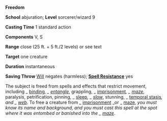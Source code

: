  **Freedom**

**School** abjuration; **Level** sorcerer/wizard 9

**Casting Time** 1 standard action

**Components** V, S

**Range** close (25 ft. + 5 ft./2 levels) or see text

**Target** one creature

**Duration** instantaneous

**Saving Throw** [Will](../combat.md#_will) negates (harmless); **[Spell Resistance](../glossary.md#_spell-resistance)** yes

The subject is freed from spells and effects that restrict movement, including _ [binding](binding.md#_binding)_, _ [entangle](entangle.md#_entangle)_, grappling, _ [imprisonment](imprisonment.md#_imprisonment)_, _ [maze](maze.md#_maze)_, paralysis, petrification, pinning, _ [sleep](sleep.md#_sleep)_, _ [slow](slow.md#_slow)_, stunning, _ [temporal stasis](temporalStasis.md#_temporal-stasis)_, and _ [web](web.md#_web)_. To free a creature from _ [imprisonment](imprisonment.md#_imprisonment) _or _ [maze](maze.md#_maze), _you must know its name and background, and you must cast this spell at the spot where it was entombed or banished into the _ [maze](maze.md#_maze)_.

